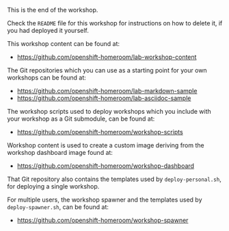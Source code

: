 This is the end of the workshop.

Check the `README` file for this workshop for instructions on how to delete it, if you had deployed it yourself.

This workshop content can be found at:

* https://github.com/openshift-homeroom/lab-workshop-content

The Git repositories which you can use as a starting point for your own workshops can be found at:

* https://github.com/openshift-homeroom/lab-markdown-sample
* https://github.com/openshift-homeroom/lab-asciidoc-sample

The workshop scripts used to deploy workshops which you include with your workshop as a Git submodule, can be found at:

* https://github.com/openshift-homeroom/workshop-scripts

Workshop content is used to create a custom image deriving from the workshop dashboard image found at:

* https://github.com/openshift-homeroom/workshop-dashboard

That Git repository also contains the templates used by `deploy-personal.sh`, for deploying a single workshop.

For multiple users, the workshop spawner and the templates used by `deploy-spawner.sh`, can be found at:

* https://github.com/openshift-homeroom/workshop-spawner
